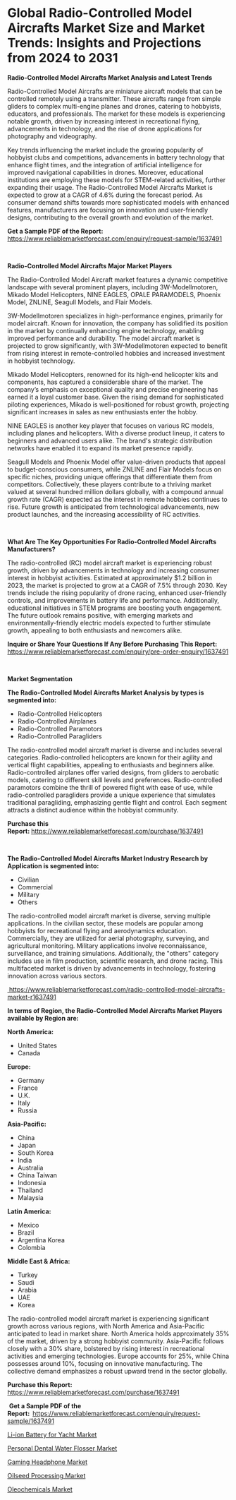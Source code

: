 <p><h1>Global Radio-Controlled Model Aircrafts Market Size and Market Trends: Insights and Projections from 2024 to 2031</h1></p><p><strong>Radio-Controlled Model Aircrafts Market Analysis and Latest Trends</strong></p>
<p><p>Radio-Controlled Model Aircrafts are miniature aircraft models that can be controlled remotely using a transmitter. These aircrafts range from simple gliders to complex multi-engine planes and drones, catering to hobbyists, educators, and professionals. The market for these models is experiencing notable growth, driven by increasing interest in recreational flying, advancements in technology, and the rise of drone applications for photography and videography.</p><p>Key trends influencing the market include the growing popularity of hobbyist clubs and competitions, advancements in battery technology that enhance flight times, and the integration of artificial intelligence for improved navigational capabilities in drones. Moreover, educational institutions are employing these models for STEM-related activities, further expanding their usage. The Radio-Controlled Model Aircrafts Market is expected to grow at a CAGR of 4.6% during the forecast period. As consumer demand shifts towards more sophisticated models with enhanced features, manufacturers are focusing on innovation and user-friendly designs, contributing to the overall growth and evolution of the market.</p></p>
<p><strong>Get a Sample PDF of the Report:&nbsp;</strong> <a href="https://www.reliablemarketforecast.com/enquiry/request-sample/1637491">https://www.reliablemarketforecast.com/enquiry/request-sample/1637491</a></p>
<p>&nbsp;</p>
<p><strong>Radio-Controlled Model Aircrafts Major Market Players</strong></p>
<p><p>The Radio-Controlled Model Aircraft market features a dynamic competitive landscape with several prominent players, including 3W-Modellmotoren, Mikado Model Helicopters, NINE EAGLES, OPALE PARAMODELS, Phoenix Model, ZNLINE, Seagull Models, and Flair Models.</p><p>3W-Modellmotoren specializes in high-performance engines, primarily for model aircraft. Known for innovation, the company has solidified its position in the market by continually enhancing engine technology, enabling improved performance and durability. The model aircraft market is projected to grow significantly, with 3W-Modellmotoren expected to benefit from rising interest in remote-controlled hobbies and increased investment in hobbyist technology.</p><p>Mikado Model Helicopters, renowned for its high-end helicopter kits and components, has captured a considerable share of the market. The company’s emphasis on exceptional quality and precise engineering has earned it a loyal customer base. Given the rising demand for sophisticated piloting experiences, Mikado is well-positioned for robust growth, projecting significant increases in sales as new enthusiasts enter the hobby.</p><p>NINE EAGLES is another key player that focuses on various RC models, including planes and helicopters. With a diverse product lineup, it caters to beginners and advanced users alike. The brand's strategic distribution networks have enabled it to expand its market presence rapidly.</p><p>Seagull Models and Phoenix Model offer value-driven products that appeal to budget-conscious consumers, while ZNLINE and Flair Models focus on specific niches, providing unique offerings that differentiate them from competitors. Collectively, these players contribute to a thriving market valued at several hundred million dollars globally, with a compound annual growth rate (CAGR) expected as the interest in remote hobbies continues to rise. Future growth is anticipated from technological advancements, new product launches, and the increasing accessibility of RC activities.</p></p>
<p>&nbsp;</p>
<p><strong>What Are The Key Opportunities For Radio-Controlled Model Aircrafts Manufacturers?</strong></p>
<p><p>The radio-controlled (RC) model aircraft market is experiencing robust growth, driven by advancements in technology and increasing consumer interest in hobbyist activities. Estimated at approximately $1.2 billion in 2023, the market is projected to grow at a CAGR of 7.5% through 2030. Key trends include the rising popularity of drone racing, enhanced user-friendly controls, and improvements in battery life and performance. Additionally, educational initiatives in STEM programs are boosting youth engagement. The future outlook remains positive, with emerging markets and environmentally-friendly electric models expected to further stimulate growth, appealing to both enthusiasts and newcomers alike.</p></p>
<p><strong>Inquire or Share Your Questions If Any Before Purchasing This Report:</strong> <a href="https://www.reliablemarketforecast.com/enquiry/pre-order-enquiry/1637491">https://www.reliablemarketforecast.com/enquiry/pre-order-enquiry/1637491</a></p>
<p>&nbsp;</p>
<p><strong>Market Segmentation</strong></p>
<p><strong>The Radio-Controlled Model Aircrafts Market Analysis by types is segmented into:</strong></p>
<p><ul><li>Radio-Controlled Helicopters</li><li>Radio-Controlled Airplanes</li><li>Radio-Controlled Paramotors</li><li>Radio-Controlled Paragliders</li></ul></p>
<p><p>The radio-controlled model aircraft market is diverse and includes several categories. Radio-controlled helicopters are known for their agility and vertical flight capabilities, appealing to enthusiasts and beginners alike. Radio-controlled airplanes offer varied designs, from gliders to aerobatic models, catering to different skill levels and preferences. Radio-controlled paramotors combine the thrill of powered flight with ease of use, while radio-controlled paragliders provide a unique experience that simulates traditional paragliding, emphasizing gentle flight and control. Each segment attracts a distinct audience within the hobbyist community.</p></p>
<p><strong>Purchase this Report:&nbsp;</strong><a href="https://www.reliablemarketforecast.com/purchase/1637491">https://www.reliablemarketforecast.com/purchase/1637491</a></p>
<p>&nbsp;</p>
<p><strong>The Radio-Controlled Model Aircrafts Market Industry Research by Application is segmented into:</strong></p>
<p><ul><li>Civilian</li><li>Commercial</li><li>Military</li><li>Others</li></ul></p>
<p><p>The radio-controlled model aircraft market is diverse, serving multiple applications. In the civilian sector, these models are popular among hobbyists for recreational flying and aerodynamics education. Commercially, they are utilized for aerial photography, surveying, and agricultural monitoring. Military applications involve reconnaissance, surveillance, and training simulations. Additionally, the "others" category includes use in film production, scientific research, and drone racing. This multifaceted market is driven by advancements in technology, fostering innovation across various sectors.</p></p>
<p><a href="https://www.reliablemarketforecast.com/radio-controlled-model-aircrafts-market-r1637491">&nbsp;https://www.reliablemarketforecast.com/radio-controlled-model-aircrafts-market-r1637491</a></p>
<p><strong>In terms of Region, the Radio-Controlled Model Aircrafts Market Players available by Region are:</strong></p>
<p>
    <p> <strong> North America: </strong>
        <ul>
            <li>United States</li>
            <li>Canada</li>
        </ul>
        </p> 
    <p> <strong> Europe: </strong>
        <ul>
            <li>Germany</li>
            <li>France</li>
            <li>U.K.</li>
            <li>Italy</li>
            <li>Russia</li>
        </ul>
        </p> 
    <p> <strong> Asia-Pacific: </strong>
        <ul>
            <li>China</li>
            <li>Japan</li>
            <li>South Korea</li>
            <li>India</li>
            <li>Australia</li>
            <li>China Taiwan</li>
            <li>Indonesia</li>
            <li>Thailand</li>
            <li>Malaysia</li>
        </ul>
        </p> 
    <p> <strong> Latin America: </strong>
        <ul>
            <li>Mexico</li>
            <li>Brazil</li>
            <li>Argentina Korea</li>
            <li>Colombia</li>
        </ul>
        </p> 
    <p> <strong> Middle East & Africa: </strong>
        <ul>
            <li>Turkey</li>
            <li>Saudi</li>
            <li>Arabia</li>
            <li>UAE</li>
            <li>Korea</li>
        </ul>
    </p>
    </p>
<p><p>The radio-controlled model aircraft market is experiencing significant growth across various regions, with North America and Asia-Pacific anticipated to lead in market share. North America holds approximately 35% of the market, driven by a strong hobbyist community. Asia-Pacific follows closely with a 30% share, bolstered by rising interest in recreational activities and emerging technologies. Europe accounts for 25%, while China possesses around 10%, focusing on innovative manufacturing. The collective demand emphasizes a robust upward trend in the sector globally.</p></p>
<p><strong>Purchase this Report: </strong><a href="https://www.reliablemarketforecast.com/purchase/1637491">https://www.reliablemarketforecast.com/purchase/1637491</a></p>
<p>&nbsp;<strong>Get a Sample PDF of the Report:&nbsp;&nbsp;</strong><a href="https://www.reliablemarketforecast.com/enquiry/request-sample/1637491">https://www.reliablemarketforecast.com/enquiry/request-sample/1637491</a></p>
<p><strong></strong></p>
<p><p><a href="https://medium.com/@wywtjeno4/future-of-li-ion-battery-for-yacht-market-global-market-forecast-and-market-trends-2024-2031-1811efac9c68?postPublishedType=repub">Li-ion Battery for Yacht Market</a></p><p><a href="https://issuu.com/reportprime-2/docs/personal-dental-water-flosser-marke_940b94f4a8457f">Personal Dental Water Flosser Market</a></p><p><a href="https://issuu.com/reportprime-2/docs/gaming-headphone-market-size-2030.p_d6011e451ad5d3">Gaming Headphone Market</a></p><p><a href="https://www.linkedin.com/pulse/oilseed-processing-market-outlook-share-analysis-growth-trends-eorhc">Oilseed Processing Market</a></p><p><a href="https://www.linkedin.com/pulse/oleochemicals-market-research-report-exploring-size-revenue-analysis-allof?trackingId=ad4fYN3xQbCvNO%2FYYIWC9g%3D%3D">Oleochemicals Market</a></p></p>